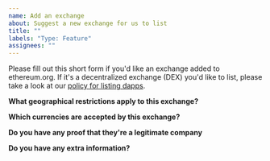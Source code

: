 ```yaml
---
name: Add an exchange
about: Suggest a new exchange for us to list
title: ""
labels: "Type: Feature"
assignees: ""
---
```


Please fill out this short form if you'd like an exchange added to ethereum.org. If it's a decentralized exchange (DEX) you'd like to list, please take a look at our [policy for listing dapps](https://ethereum.org/en/contributing/adding-products/).

**What geographical restrictions apply to this exchange?** 

<!-- If you don't know, please get in touch with the exchange. They'll likey have a list of restricted countries. -->

**Which currencies are accepted by this exchange?**

<!-- If you don't know, please get in touch with the exchange. They'll likey have a list of accepted currencies -->

**Do you have any proof that they're a legitimate company**

<!-- This is a safeguard against listing any malicious sites. You could provide a link to an "About" page from the exchange that provides more information about their legal entity, or a link to an official company registration -->

**Do you have any extra information?**

<!-- Add any more info that may make a stronger case for listing this exchange. Consider years of operation, size of company, financial backing etc. -->
